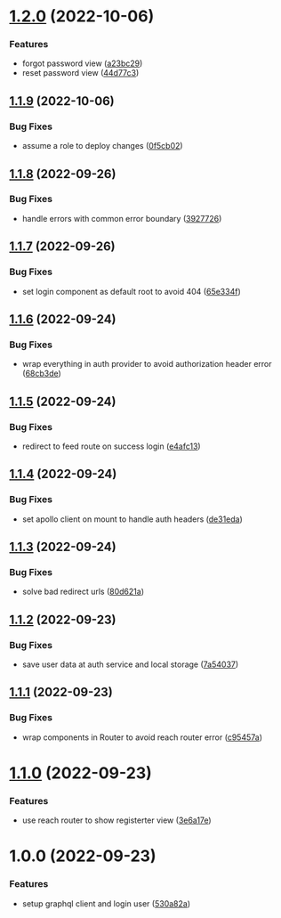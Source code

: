 # [1.2.0](https://github.com/Insta-Graph/micro-frontend-login/compare/v1.1.9...v1.2.0) (2022-10-06)


### Features

* forgot password view ([a23bc29](https://github.com/Insta-Graph/micro-frontend-login/commit/a23bc290fee3ae12ac50c6d662cede437988bca5))
* reset password view ([44d77c3](https://github.com/Insta-Graph/micro-frontend-login/commit/44d77c3ef06ad401f896013f47b4dbd1e851aa90))

## [1.1.9](https://github.com/Insta-Graph/micro-frontend-login/compare/v1.1.8...v1.1.9) (2022-10-06)


### Bug Fixes

* assume a role to deploy changes ([0f5cb02](https://github.com/Insta-Graph/micro-frontend-login/commit/0f5cb02749dde4dbb5b728a962d209319c029cda))

## [1.1.8](https://github.com/Insta-Graph/micro-frontend-login/compare/v1.1.7...v1.1.8) (2022-09-26)


### Bug Fixes

* handle errors with common error boundary ([3927726](https://github.com/Insta-Graph/micro-frontend-login/commit/39277263aff0d4dec5c39c49949f9a2dba1f278e))

## [1.1.7](https://github.com/Insta-Graph/micro-frontend-login/compare/v1.1.6...v1.1.7) (2022-09-26)


### Bug Fixes

* set login component as default root to avoid 404 ([65e334f](https://github.com/Insta-Graph/micro-frontend-login/commit/65e334f583640ea83074e403f291056db24a7346))

## [1.1.6](https://github.com/Insta-Graph/micro-frontend-login/compare/v1.1.5...v1.1.6) (2022-09-24)


### Bug Fixes

* wrap everything in auth provider to avoid authorization header error ([68cb3de](https://github.com/Insta-Graph/micro-frontend-login/commit/68cb3dee78bf15f3f9bd51db7b4f4852063c1496))

## [1.1.5](https://github.com/Insta-Graph/micro-frontend-login/compare/v1.1.4...v1.1.5) (2022-09-24)


### Bug Fixes

* redirect to feed route on success login ([e4afc13](https://github.com/Insta-Graph/micro-frontend-login/commit/e4afc13a7a4cd27786f7e8de8fe62e332c0509f6))

## [1.1.4](https://github.com/Insta-Graph/micro-frontend-login/compare/v1.1.3...v1.1.4) (2022-09-24)


### Bug Fixes

* set apollo client on mount to handle auth headers ([de31eda](https://github.com/Insta-Graph/micro-frontend-login/commit/de31eda2dbae7a89ec2acbd0c0166201bc209be5))

## [1.1.3](https://github.com/Insta-Graph/micro-frontend-login/compare/v1.1.2...v1.1.3) (2022-09-24)


### Bug Fixes

* solve bad redirect urls ([80d621a](https://github.com/Insta-Graph/micro-frontend-login/commit/80d621a8395dcd34e5142654fa2c69f3730312e7))

## [1.1.2](https://github.com/Insta-Graph/micro-frontend-login/compare/v1.1.1...v1.1.2) (2022-09-23)


### Bug Fixes

* save user data at auth service and local storage ([7a54037](https://github.com/Insta-Graph/micro-frontend-login/commit/7a54037cd719f46caa41b86f4d19d82d161be79c))

## [1.1.1](https://github.com/Insta-Graph/micro-frontend-login/compare/v1.1.0...v1.1.1) (2022-09-23)


### Bug Fixes

* wrap components in Router to avoid reach router error ([c95457a](https://github.com/Insta-Graph/micro-frontend-login/commit/c95457a1da574adb530a4159caa1e21f7306d918))

# [1.1.0](https://github.com/Insta-Graph/micro-frontend-login/compare/v1.0.0...v1.1.0) (2022-09-23)


### Features

* use reach router to show registerter view ([3e6a17e](https://github.com/Insta-Graph/micro-frontend-login/commit/3e6a17e7192bf470f045e22f1482432b625a535f))

# 1.0.0 (2022-09-23)


### Features

* setup graphql client and login user ([530a82a](https://github.com/Insta-Graph/micro-frontend-login/commit/530a82ab31a60927eec792a21870f71e547dc27f))
